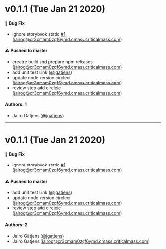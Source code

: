 # v0.1.1 (Tue Jan 21 2020)

#### 🐛  Bug Fix

- ignore storybook static [#1](https://github.com/jgatjens/learnstorybook-ds/pull/1) (jairog@cr3cmam0zqf6ymd.cmass.criticalmass.com)

#### ⚠️  Pushed to master

- creatre build and prepare npm releases  (jairog@cr3cmam0zqf6ymd.cmass.criticalmass.com)
- add unit test Link  ([@jgatjens](https://github.com/jgatjens))
- update node version circleci  (jairog@cr3cmam0zqf6ymd.cmass.criticalmass.com)
- review step add circleic  (jairog@cr3cmam0zqf6ymd.cmass.criticalmass.com)

#### Authors: 1

- Jairo Gatjens ([@jgatjens](https://github.com/jgatjens))

---

# v0.1.1 (Tue Jan 21 2020)

#### 🐛  Bug Fix

- ignore storybook static [#1](https://github.com/jgatjens/learnstorybook-ds/pull/1) (jairog@cr3cmam0zqf6ymd.cmass.criticalmass.com)

#### ⚠️  Pushed to master

- add unit test Link  ([@jgatjens](https://github.com/jgatjens))
- update node version circleci  (jairog@cr3cmam0zqf6ymd.cmass.criticalmass.com)
- review step add circleic  (jairog@cr3cmam0zqf6ymd.cmass.criticalmass.com)

#### Authors: 2

- Jairo Gätjens ([@jgatjens](https://github.com/jgatjens))
- Jairo Gatjens (jairog@cr3cmam0zqf6ymd.cmass.criticalmass.com)